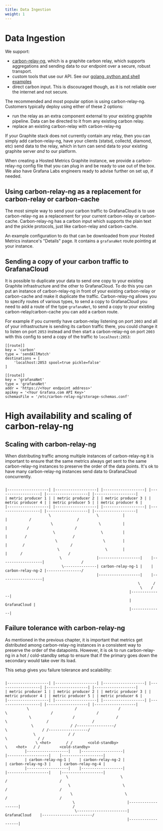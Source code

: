 ```yaml
---
title: Data Ingestion
weight: 1
---
```


# Data Ingestion

We support:

* [carbon-relay-ng](https://github.com/graphite-ng/carbon-relay-ng), which is a graphite carbon relay, which supports aggregations and sending data to our endpoint over a secure, robust transport.
* custom tools that use our API. See our [golang, python and shell examples](https://github.com/grafana/hosted-metrics-sender-example)
* direct carbon input. This is discouraged though, as it is not reliable over the internet and not secure.

The recommended and most popular option is using carbon-relay-ng.
Customers typically deploy using either of these 2 options:

* run the relay as an extra component external to your existing graphite pipeline. Data can be directed to it from any existing carbon relay.
* replace an existing carbon-relay with carbon-relay-ng

If your Graphite stack does not currently contain any relay, then you can simply add carbon-relay-ng, have your clients (statsd, collectd, diamond, etc) send data to the relay, which in turn can send data to your existing graphite server *and* to our platform.

When creating a Hosted Metrics Graphite instance, we provide a carbon-relay-ng config file that you can plug in and be ready to use out of the box.
We also have Grafana Labs engineers ready to advise further on set up, if needed.

## Using carbon-relay-ng as a replacement for carbon-relay or carbon-cache

The most simple way to send your carbon traffic to GrafanaCloud is to use carbon-relay-ng as a replacement for your current carbon-relay or carbon-cache. Carbon-relay-ng has a carbon input which supports the plain text and the pickle protocols, just like carbon-relay and carbon-cache. 

An example configuration to do that can be downloaded from your Hosted Metrics instance's "Details" page. It contains a `grafanaNet` route pointing at your instance.

## Sending a copy of your carbon traffic to GrafanaCloud

It is possible to duplicate your data to send one copy to your existing Graphite infrastructure and the other to GrafanaCloud. To do this you can put an instance of carbon-relay-ng in front of your existing carbon-relay or carbon-cache and make it duplicate the traffic. Carbon-relay-ng allows you to specify routes of various types, to send a copy to GrafanaCloud you need to add a route of the type `grafanaNet`, to send a copy to your existing carbon-relay/carbon-cache you can add a carbon route.

For example if you currently have carbon-relay listening on port `2003` and all of your infrastructure is sending its carbon traffic there, you could change it to listen on port `2053` instead and then start a carbon-relay-ng on port `2003` with this config to send a copy of the traffic to `localhost:2053`:

```
[[route]]
key = 'carbon'
type = 'sendAllMatch'
destinations = [
    'localhost:2053 spool=true pickle=false'
]

[[route]]
key = 'grafanaNet'
type = 'grafanaNet'
addr = 'https://<Your endpoint address>'
apikey = '<Your Grafana.com API Key>'
schemasFile = '/etc/carbon-relay-ng/storage-schemas.conf'
```

# High availability and scaling of carbon-relay-ng

## Scaling with carbon-relay-ng

When distributing traffic among multiple instances of carbon-relay-ng it is important to ensure that the same metrics always get sent to the same carbon-relay-ng instances to preserve the order of the data points. It's ok to have many carbon-relay-ng instances send data to GrafanaCloud concurrently.
```

|-------------------| |-------------------| |-------------------| |-------------------| |-------------------| |-------------------|
| metric producer 1 | | metric producer 2 | | metric producer 3 | | metric producer 4 | | metric producer 5 | | metric producer 6 | 
|-------------------| |-------------------| |-------------------| |-------------------| |-------------------| |-------------------| 
                    \                     \           |                      |          /                     /
                     \                     \          |                      |         /                     /
                      \                     \         |                      |        /                     /
                       \                     \        |                      |       /                     /
                        \                     \       |                      |      /                     /
                         \                |-------------------|    |-------------------|                 /
                          \---------------| carbon-relay-ng-1 |    | carbon-relay-ng-2 |----------------/
                                          |-------------------|    |-------------------|
                                                             \      /
                                                              \    /
                                                         |--------------|
                                                         | GrafanaCloud |
                                                         |--------------|
```

## Failure tolerance with carbon-relay-ng

As mentioned in the previous chapter, it is important that metrics get distributed among carbon-relay-ng instances in a consistent way to preserve the order of the datapoints. However, it is ok to run carbon-relay-ng in a hot / cold-standby setup to ensure that if the primary goes down the secondary would take over its load.

This setup gives you failure tolerance and scalability:

```

|-------------------| |-------------------| |-------------------| |-------------------| |-------------------| |-------------------|
| metric producer 1 | | metric producer 2 | | metric producer 3 | | metric producer 4 | | metric producer 5 | | metric producer 6 | 
|-------------------| |-------------------| |-------------------| |-------------------| |-------------------| |-------------------| 
          \                     /                   /                        \                    /                    /
           \                   /                   /                          \                  /                    /
            \                 / /-----------------/                            \                / /------------------/
             \               / /                                                \              / /
              \ <hot>       / /       <cold-standby>                             \    <hot>   / /         <cold-standby>
         |-------------------|    |-------------------|                       |-------------------|    |-------------------|
         | carbon-relay-ng-1 |    | carbon-relay-ng-2 |                       | carbon-relay-ng-3 |    | carbon-relay-ng-4 |
         |-------------------|    |-------------------|                       |-------------------|    |-------------------|
                            \                        \                         /                        /
                             \                        \                       /                        /
                              \                        \                     /                        /
                               \                        |-------------------|                        /
                                \-----------------------|   GrafanaCloud    |-----------------------/
                                                        |-------------------|
```